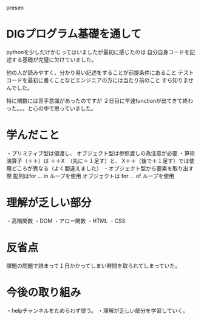 presen

# DIGプログラム基礎を通して

pythonを少しだけかじってはいましたが最初に感じたのは
自分自身コードを記述する基礎が完璧に欠けていました。

他の人が読みやすく、分かり易い記述をすることが前提条件にあること
テストコードを最初に書くことなどエンジニアの方には当たり前のこと
すら知りませんでした。

特に関数には苦手意識があったのですが
２日目に早速functionが出てきて終わった。。。と心の中で思っていました。

# 学んだこと
・プリミティブ型は値渡し、
オブジェクト型は参照渡しの為注意が必要
・算術演算子（＋＋）は
＋＋X　（先に＋１足す）と、
X＋＋（後で＋１足す）では使用どころが異なる（よく間違えました）
・オブジェクト型から要素を取り出す際
配列はfor ... in ループを使用
オブジェクトは for ... of ループを使用

# 理解が乏しい部分
・高階関数
・DOM
・アロー関数
・HTML
・CSS

# 反省点
課題の問題で詰まって１日かかってしまい時間を取られてしまっていた。

# 今後の取り組み
・helpチャンネルをためらわず使う。
・理解が乏しい部分を学習していく。
